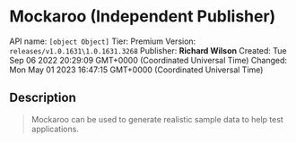 # Mockaroo (Independent Publisher)
API name: `[object Object]`
Tier: Premium
Version: `releases/v1.0.1631\1.0.1631.3268`
Publisher: **Richard Wilson**
Created: Tue Sep 06 2022 20:29:09 GMT+0000 (Coordinated Universal Time)
Changed: Mon May 01 2023 16:47:15 GMT+0000 (Coordinated Universal Time)

## Description
> Mockaroo can be used to generate realistic sample data to help test applications.
